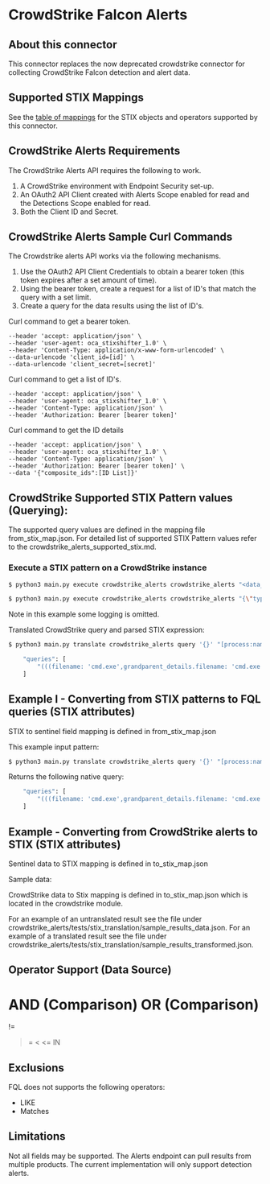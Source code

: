 # CrowdStrike Falcon Alerts

## About this connector

This connector replaces the now deprecated crowdstrike connector for collecting CrowdStrike Falcon detection and alert data.

## Supported STIX Mappings

See the [table of mappings](crowdstrike_alerts_supported_stix.md) for the STIX objects and operators supported by this connector.

## CrowdStrike Alerts Requirements

The CrowdStrike Alerts API requires the following to work.

1. A CrowdStrike environment with Endpoint Security set-up.
2. An OAuth2 API Client created with Alerts Scope enabled for read and the Detections Scope enabled for read.
3. Both the Client ID and Secret.

## CrowdStrike Alerts Sample Curl Commands

The Crowdstrike alerts API works via the following mechanisms.

1. Use the OAuth2 API Client Credentials to obtain a bearer token (this token expires after a set amount of time).
2. Using the bearer token, create a request for a list of ID's that match the query with a set limit.
3. Create a query for the data results using the list of ID's. 

Curl command to get a bearer token.

```curl --location 'https://[host]/oauth2/token' \
--header 'accept: application/json' \
--header 'user-agent: oca_stixshifter_1.0' \
--header 'Content-Type: application/x-www-form-urlencoded' \
--data-urlencode 'client_id=[id]' \
--data-urlencode 'client_secret=[secret]'
```

Curl command to get a list of ID's.

```curl --location 'https://[host]/alerts/queries/alerts/v2' \
--header 'accept: application/json' \
--header 'user-agent: oca_stixshifter_1.0' \
--header 'Content-Type: application/json' \
--header 'Authorization: Bearer [bearer token]'
```

Curl command to get the ID details

```curl --location 'https://[host]/alerts/queries/alerts/v2' \
--header 'accept: application/json' \
--header 'user-agent: oca_stixshifter_1.0' \
--header 'Content-Type: application/json' \
--header 'Authorization: Bearer [bearer token]' \
--data '{"composite_ids":[ID List]}'
```

## CrowdStrike Supported STIX Pattern values (Querying):

The supported query values are defined in the mapping file from_stix_map.json. For detailed list of supported STIX Pattern values refer to the crowdstrike_alerts_supported_stix.md.

### Execute a STIX pattern on a CrowdStrike instance

```bash
$ python3 main.py execute crowdstrike_alerts crowdstrike_alerts "<data_source>" "<connection>" "<configuration>" "<query>"
```


```bash
$ python3 main.py execute crowdstrike_alerts crowdstrike_alerts "{\"type\":\"identity\",\"id\":\"identity--f431f809-377b-45e0-aa1c-6a4751cae5ff\",\"name\":\"Crowdstrike\",\"identity_class\":\"events\", \"created\":\"2022-05-22T13:22:50.336Z\",\"modified\":\"2022-05-25T13:22:50.336Z\"}" "{\"host\":\"[host\"}" "{\"auth\":{\"client_id\":\"[id]\", \"client_secret\":\"u9fE7zS4yM25XVDvtKmBY8qUj6d1AohP3pRscLC0\"}}" "[ipv4-addr:value != '1.1.1.1'] START t'2024-03-01T11:00:00.000Z' STOP t'2024-07-03T11:54:00.000Z'" -r 100
```

Note in this example some logging is omitted.

Translated CrowdStrike query and parsed STIX expression:

```bash
$ python3 main.py translate crowdstrike_alerts query '{}' "[process:name = 'cmd.exe']"

    "queries": [
        "(((filename: 'cmd.exe',grandparent_details.filename: 'cmd.exe',parent_details.filename: 'cmd.exe')) %2B timestamp:> '2024-07-19T14:53:37.560762')"
    ]
```

## Example I - Converting from STIX patterns to FQL queries (STIX attributes)

STIX to sentinel field mapping is defined in from_stix_map.json

This example input pattern:

```bash
$ python3 main.py translate crowdstrike_alerts query '{}' "[process:name = 'cmd.exe']"
```

Returns the following native query:

```bash
    "queries": [
        "(((filename: 'cmd.exe',grandparent_details.filename: 'cmd.exe',parent_details.filename: 'cmd.exe')) %2B timestamp:> '2024-07-19T14:53:37.560762')"
    ]
```


## Example - Converting from CrowdStrike alerts to STIX (STIX attributes)

Sentinel data to STIX mapping is defined in to_stix_map.json

Sample data:

CrowdStrike data to Stix mapping is defined in to_stix_map.json which is located in the crowdstrike module.

For an example of an untranslated result see the file under crowdstrike_alerts/tests/stix_translation/sample_results_data.json.
For an example of a translated result see the file under crowdstrike_alerts/tests/stix_translation/sample_results_transformed.json.

## Operator Support (Data Source)
AND (Comparison)
OR (Comparison)
=
!=
>
>=
<
<= 
IN 

## Exclusions

FQL does not supports the following operators:
* LIKE 
* Matches

## Limitations

Not all fields may be supported. The Alerts endpoint can pull results from multiple products. The current implementation will only support detection alerts.